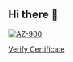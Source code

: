 ## Hi there 👋

[![AZ-900](https://images.credly.com/images/be8fcaeb-c769-4858-b567-ffaaa73ce8cf/image.png)](https://www.credly.com/badges/52f91c58-dfb8-4160-8ee2-7054261d595f/public_url)

[Verify Certificate](https://www.credly.com/badges/52f91c58-dfb8-4160-8ee2-7054261d595f/public_url)
